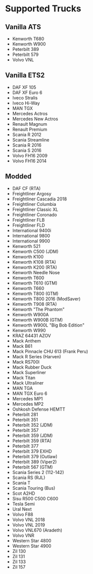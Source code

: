 # Supported Trucks

## Vanilla ATS
- Kenworth T680
- Kenworth W900
- Peterbilt 389
- Peterbilt 579
- Volvo VNL

## Vanilla ETS2
- DAF XF 105
- DAF XF Euro 6
- Iveco Stralis
- Iveco Hi-Way
- MAN TGX
- Mercedes Actros
- Mercedes New Actros
- Renault Magnum
- Renault Premium
- Scania R 2012
- Scania Streamline
- Scania R 2016
- Scania S 2016
- Volvo FH16 2009
- Volvo FH16 2014

## Modded
- DAF CF (RTA)
- Freightliner Argosy
- Freightliner Cascadia 2018
- Freightliner Columbia
- Freightliner Classic XL
- Freightliner Coronado
- Freightliner FLB
- Freightliner FLD
- International 9400i
- International 9800
- International 9900
- Kenworth 521
- Kenworth C500 (JDM)
- Kenworth K100
- Kenworth K108 (RTA)
- Kenworth K200 (RTA)
- Kenworth Needle Nose
- Kenworth T600
- Kenworth T610 (GTM)
- Kenworth T660
- Kenworth T800 (GTM)
- Kenworth T800 2016 (ModSaver)
- Kenworth T908 (RTA)
- Kenworth "The Phantom"
- Kenworth W900A
- Kenworth W900B (GTM)
- Kenworth W900L "Big Bob Edition"
- Kenworth W990
- KRAZ 64431 AZOV
- Mack Anthem
- Mack B61
- Mack Pinnacle CHU 613 (Frank Peru)
- Mack R Series (Harven)
- Mack RS700l
- Mack Rubber Duck
- Mack Superliner
- Mack Titan
- Mack Ultraliner
- MAN TGA
- MAN TGX Euro 6
- Mercedes MP1
- Mercedes MP2
- Oshkosh Defense HEMTT
- Peterbilt 281
- Peterbilt 351
- Peterbilt 352 (JDM)
- Peterbilt 357
- Peterbilt 359 (JDM)
- Peterbilt 359 (RTA)
- Peterbilt 377
- Peterbilt 379 EXHD
- Peterbilt 379 (Outlaw)
- Peterbilt 389 (Viper2)
- Peterbilt 567 (GTM)
- Scania Series 2 (112-142)
- Scania RS (RJL)
- Scania T
- Scania Touring (Bus)
- Scot A2HD
- Sisu R500 C500 C600
- Tesla Semi
- Ural Next
- Volvo F88
- Volvo VNL 2018
- Volvo VNL 2019
- Volvo VNL670 (Aradeth)
- Volvo VNR
- Western Star 4800
- Western Star 4900
- Zil 130
- Zil 131
- Zil 133
- Zil 157

